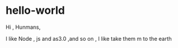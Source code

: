 # hello-world
Hi , Hunmans,

I like Node , js and as3.0 ,and so on , I like take them m to the earth
